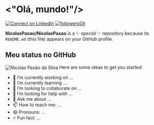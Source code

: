 # **<"Olá, mundo!"/>**
[![Connect on LinkedIn](	https://img.shields.io/badge/LinkedIn-0077B5?style=for-the-badge&logo=linkedin&logoColor=white)](https://www.linkedin.com/in/nicolas-pax%C3%A3o-da-silva-b53764178/)
[![followersGit](https://img.shields.io/badge/GitHub-100000?style=for-the-badge&logo=github&logoColor=white)](https://github.com/NicolasPaxao)

**NicolasPaxao/NicolasPaxao** is a ✨ _special_ ✨ repository because its `README.md` (this file) appears on your GitHub profile.


## Meu status no GitHub
<img align="center" src="https://github-readme-stats.vercel.app/api?username=NicolasPaxao&show_icons=true&locale=en" alt="Nicolas Paxão da Silva" />
Here are some ideas to get you started:

- 🔭 I’m currently working on ...
- 🌱 I’m currently learning ...
- 👯 I’m looking to collaborate on ...
- 🤔 I’m looking for help with ...
- 💬 Ask me about ...
- 📫 How to reach me: ...
- 😄 Pronouns: ...
- ⚡ Fun fact: ...

